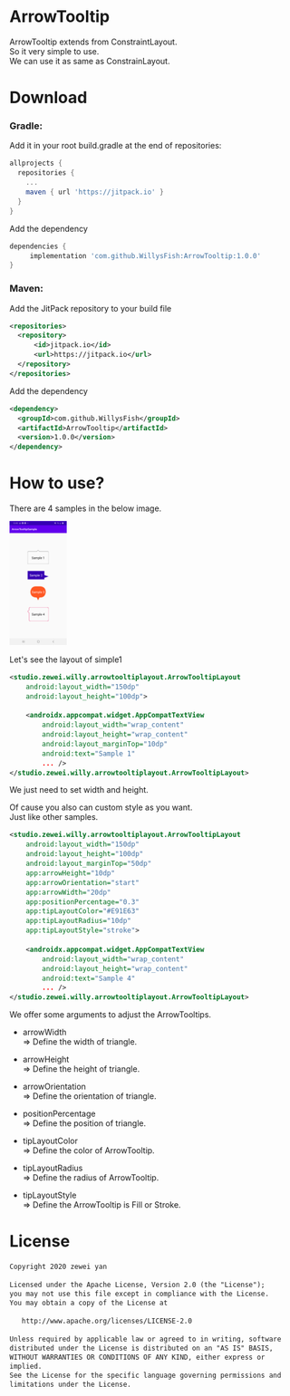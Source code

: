 # ArrowTooltip
ArrowTooltip extends from ConstraintLayout.  
So it very simple to use.   
We can use it as same as ConstrainLayout.  

# Download
### Gradle:  
Add it in your root build.gradle at the end of repositories:
```gradle
allprojects {
  repositories {
    ...
    maven { url 'https://jitpack.io' }
  }
}
```
Add the dependency
```gradle
dependencies {
	 implementation 'com.github.WillysFish:ArrowTooltip:1.0.0'
}
```
### Maven:
Add the JitPack repository to your build file
```xml
<repositories>
  <repository>
      <id>jitpack.io</id>
      <url>https://jitpack.io</url>
  </repository>
</repositories>
```
Add the dependency
```xml
<dependency>
  <groupId>com.github.WillysFish</groupId>
  <artifactId>ArrowTooltip</artifactId>
  <version>1.0.0</version>
</dependency>
```
# How to use? 
There are 4 samples in the below image.  
  
<img src="https://github.com/WillysFish/ArrowTooltip/blob/master/device-2020-09-10-154420.png" height="20%" width="20%" >

Let's see the layout of simple1
```xml
<studio.zewei.willy.arrowtooltiplayout.ArrowTooltipLayout
    android:layout_width="150dp"
    android:layout_height="100dp">

    <androidx.appcompat.widget.AppCompatTextView
        android:layout_width="wrap_content"
        android:layout_height="wrap_content"
        android:layout_marginTop="10dp"
        android:text="Sample 1"
        ... />
</studio.zewei.willy.arrowtooltiplayout.ArrowTooltipLayout>
```
We just need to set width and height.  
  
Of cause you also can custom style as you want.  
Just like other samples.
```xml
<studio.zewei.willy.arrowtooltiplayout.ArrowTooltipLayout
    android:layout_width="150dp"
    android:layout_height="100dp"
    android:layout_marginTop="50dp"
    app:arrowHeight="10dp"
    app:arrowOrientation="start"
    app:arrowWidth="20dp"
    app:positionPercentage="0.3"
    app:tipLayoutColor="#E91E63"
    app:tipLayoutRadius="10dp"
    app:tipLayoutStyle="stroke">

    <androidx.appcompat.widget.AppCompatTextView
        android:layout_width="wrap_content"
        android:layout_height="wrap_content"
        android:text="Sample 4"
        ... />
</studio.zewei.willy.arrowtooltiplayout.ArrowTooltipLayout>
```

We offer some arguments to adjust the ArrowTooltips.  
* arrowWidth  
=> Define the width of triangle.
  
* arrowHeight  
=> Define the height of triangle.
  
* arrowOrientation    
=> Define the orientation of triangle.  
  
* positionPercentage  
=> Define the position of triangle.  
  
* tipLayoutColor  
=> Define the color of ArrowTooltip.  
  
* tipLayoutRadius  
=> Define the radius of ArrowTooltip.  
  
* tipLayoutStyle  
=> Define the ArrowTooltip is Fill or Stroke.  
  

# License
```
Copyright 2020 zewei yan

Licensed under the Apache License, Version 2.0 (the "License");
you may not use this file except in compliance with the License.
You may obtain a copy of the License at

   http://www.apache.org/licenses/LICENSE-2.0

Unless required by applicable law or agreed to in writing, software
distributed under the License is distributed on an "AS IS" BASIS,
WITHOUT WARRANTIES OR CONDITIONS OF ANY KIND, either express or implied.
See the License for the specific language governing permissions and
limitations under the License.
```
